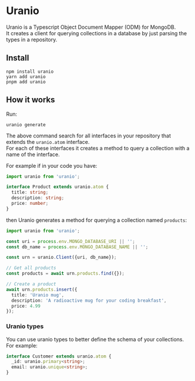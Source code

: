 # Uranio

Uranio is a Typescript Object Document Mapper (ODM) for MongoDB.\
It creates a client for querying collections in a database by just parsing
the types in a repository.

## Install

```
npm install uranio
yarn add uranio
pnpm add uranio
```

## How it works

Run:
```
uranio generate
```

The above command search for all interfaces in your repository that extends
the `uranio.atom` interface.\
For each of these interfaces it creates a method to query a collection with a
name of the interface.

For example if in your code you have:

```typescript
import uranio from 'uranio';

interface Product extends uranio.atom {
  title: string;
  description: string;
  price: number;
}
```

then Uranio generates a method for querying a collection named `products`:

```typescript
import uranio from 'uranio';

const uri = process.env.MONGO_DATABASE_URI || '';
const db_name = process.env.MONGO_DATABASE_NAME || '';

const urn = uranio.Client({uri, db_name});

// Get all products
const products = await urn.products.find({});

// Create a product
await urn.products.insert({
  title: 'Uranio mug',
  description: 'A radioactive mug for your coding breakfast',
  price: 4.99
});
```

### Uranio types

You can use uranio types to better define the schema of your collections.\
For example:

```typescript
interface Customer extends uranio.atom {
  _id: uranio.primary<string>;
  email: uranio.unique<string>;
}
```
